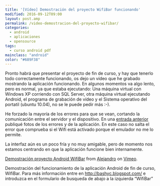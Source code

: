```yaml
---
title: '[Vídeo] Demostración del proyecto WifiBar funcionando'
modified: 2016-09-12T09:00
layout: post.amp
permalink: /video-demostracion-del-proyecto-wifibar/
categories:
  - android
  - aplicaciones
  - opensource
tags:
  - curso android pdf
mainclass: "android"
color: "#689F38"
---
```


Pronto habrá que presentar el proyecto de fin de curso, y hay que tenerlo todo correctamente funcionando, os dejo un vídeo que he grabado mostrando la aplicación funcionando. En algunos momentos va algo lento, pero es normal, ya que estaba ejecutando: Una máquina virtual con Windows XP corriendo con SQL Server, otra máquina virtual ejecutando Android, el programa de grabación de vídeo y el Sistema operativo del portatil (ubuntu 10.04), no se le puede pedir más :-).

<!--ad-->

He forzado la mayoría de los errores para que se vean, cortando la comunicación entre el servidor y el dispositivo. En una [entrada anterior][1] publiqué fotos de los errores y de la aplicación. En este caso no salta el error que comprueba si el Wifi está activado porque el emulador no me lo permite.

La interfaz aún es un poco fría y no muy amigable, pero de momento nos estamos centrando en que la aplicación funcione bien internamente.

<a href="http://vimeo.com/24456371">Demostración proyecto Android WifiBar</a> from <a href="http://vimeo.com/bashyc">Alejandro</a> on <a href="http://vimeo.com">Vimeo</a>.

Demostración del funcionamiento de la aplicación Android de fin de curso, WifiBar. Para más información entre en http://bashyc.blogspot.com/ e introduzca en el formulario de busqueda de abajo a la izquierda &#8220;WifiBar&#8221;

 [1]: https://elbauldelprogramador.com/avances-en-el-proyecto-android-de-fin/
